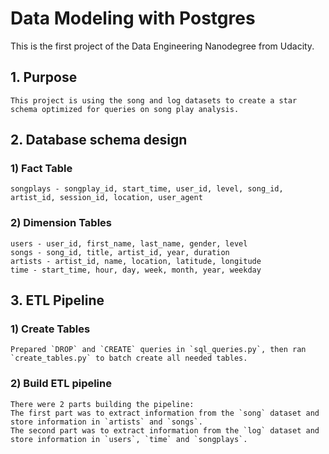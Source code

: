 # Data Modeling with Postgres
This is the first project of the Data Engineering Nanodegree from Udacity. 

## 1. Purpose
    This project is using the song and log datasets to create a star schema optimized for queries on song play analysis. 

## 2. Database schema design
### 1) Fact Table
    songplays - songplay_id, start_time, user_id, level, song_id, artist_id, session_id, location, user_agent
### 2) Dimension Tables
    users - user_id, first_name, last_name, gender, level
    songs - song_id, title, artist_id, year, duration
    artists - artist_id, name, location, latitude, longitude
    time - start_time, hour, day, week, month, year, weekday

## 3. ETL Pipeline
### 1) Create Tables
    Prepared `DROP` and `CREATE` queries in `sql_queries.py`, then ran `create_tables.py` to batch create all needed tables. 
### 2) Build ETL pipeline
    There were 2 parts building the pipeline: 
    The first part was to extract information from the `song` dataset and store information in `artists` and `songs`. 
    The second part was to extract information from the `log` dataset and store information in `users`, `time` and `songplays`. 